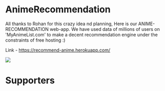 # AnimeRecommendation
All thanks to Rohan for this crazy idea nd planning, Here is our ANIME-RECOMMENDATION web-app.
We have used data of millions of users on 'MyAnimeList.com' to make a decent recommendation engine under the constraints of free hosting :)

Link - https://recommend-anime.herokuapp.com/

[![](https://img.shields.io/badge/Donate-Jupyter?style=for-the-badge)](https://razorpay.webug.space/TarunTomar122/AnimeRecommendation)

# Supporters

